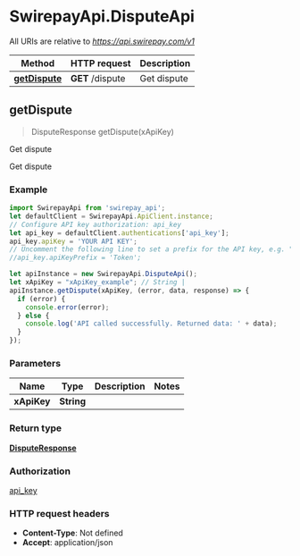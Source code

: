 # SwirepayApi.DisputeApi

All URIs are relative to *https://api.swirepay.com/v1*

Method | HTTP request | Description
------------- | ------------- | -------------
[**getDispute**](DisputeApi.md#getDispute) | **GET** /dispute | Get dispute



## getDispute

> DisputeResponse getDispute(xApiKey)

Get dispute

Get dispute

### Example

```javascript
import SwirepayApi from 'swirepay_api';
let defaultClient = SwirepayApi.ApiClient.instance;
// Configure API key authorization: api_key
let api_key = defaultClient.authentications['api_key'];
api_key.apiKey = 'YOUR API KEY';
// Uncomment the following line to set a prefix for the API key, e.g. "Token" (defaults to null)
//api_key.apiKeyPrefix = 'Token';

let apiInstance = new SwirepayApi.DisputeApi();
let xApiKey = "xApiKey_example"; // String | 
apiInstance.getDispute(xApiKey, (error, data, response) => {
  if (error) {
    console.error(error);
  } else {
    console.log('API called successfully. Returned data: ' + data);
  }
});
```

### Parameters


Name | Type | Description  | Notes
------------- | ------------- | ------------- | -------------
 **xApiKey** | **String**|  | 

### Return type

[**DisputeResponse**](DisputeResponse.md)

### Authorization

[api_key](../README.md#api_key)

### HTTP request headers

- **Content-Type**: Not defined
- **Accept**: application/json

